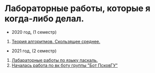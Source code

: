 # Лабораторные работы, которые я когда-либо делал.
* 2020 год, (1 семестр)
1. [Теория алгоритмов. Скользящее среднее.](https://github.com/mrgick/labs/tree/main/teoriya_algoritmov)
* 2021 год, (2 семестр)
1. [Лабараторные работы по языку паскаль.](https://github.com/mrgick/labs/tree/main/pascal_yvu)
2. [Началась работа по вк боту группы "Бот ПсковГУ"](https://github.com/mrgick/pskgu_bot)
